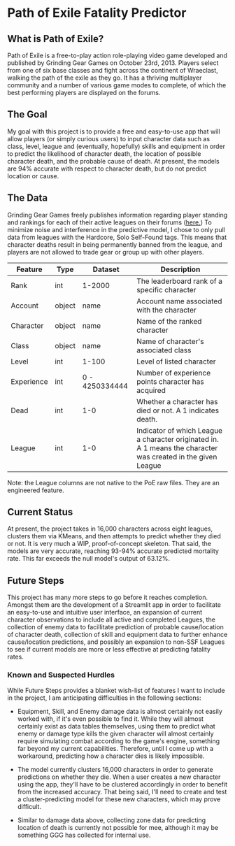 # Path of Exile Fatality Predictor

## What is Path of Exile?

Path of Exile is a free-to-play action role-playing video game developed and published by Grinding Gear Games on October 23rd, 2013. Players select from one of six base classes and fight across the continent of Wraeclast, walking the path of the exile as they go. It has a thriving multiplayer community and a number of various game modes to complete, of which the best performing players are displayed on the forums.

## The Goal

My goal with this project is to provide a free and easy-to-use app that will allow players (or simply curious users) to input character data such as class, level, league and (eventually, hopefully) skills and equipment in order to predict the likelihood of character death, the location of possible character death, and the probable cause of death. At present, the models are 94% accurate with respect to character death, but do not predict location or cause.

## The Data

Grinding Gear Games freely publishes information regarding player standing and rankings for each of their active leagues on their forums ([here.](https://www.pathofexile.com/forum/view-forum/leagues-and-race-events)) To minimize noise and interference in the predictive model, I chose to only pull data from leagues with the Hardcore, Solo Self-Found tags. This means that character deaths result in being permanently banned from the league, and players are not allowed to trade gear or group up with other players. 

|Feature|Type|Dataset|Description|
|---|---|---|---|
|Rank|int|1-2000|The leaderboard rank of a specific character| 
|Account|object|name|Account name associated with the character|
|Character|object|name|Name of the ranked character|
|Class|object|name|Name of character's associated class|
|Level|int|1-100|Level of listed character|
|Experience|int|0 - 4250334444|Number of experience points character has acquired|
|Dead|int|1-0|Whether a character has died or not. A 1 indicates death.|
|League|int|1-0|Indicator of which League a character originated in. A 1 means the character was created in the given League|

Note: the League columns are not native to the PoE raw files. They are an engineered feature.

## Current Status

At present, the project takes in 16,000 characters across eight leagues, clusters them via KMeans, and then attempts to predict whether they died or not. It is very much a WIP, proof-of-concept skeleton. That said, the models are very accurate, reaching 93-94% accurate predicted mortality rate. This far exceeds the null model's output of 63.12%.

## Future Steps

This project has many more steps to go before it reaches completion. Amongst them are the development of a Streamlit app in order to facilitate an easy-to-use and intuitive user interface, an expansion of current character observations to include all active and completed Leagues, the collection of enemy data to facillitate prediction of probable cause/location of character death, collection of skill and equipment data to further enhance cause/location predictions, and possibly an expansion to non-SSF Leagues to see if current models are more or less effective at predicting fatality rates.



### Known and Suspected Hurdles

While Future Steps provides a blanket wish-list of features I want to include in the project, I am anticipating difficulties in the following sections:

- Equipment, Skill, and Enemy damage data is almost certainly not easily worked with, if it's even possible to find it. While they will almost certainly exist as data tables themselves, using them to predict what enemy or damage type kills the given character will almost certainly require simulating combat according to the game's engine, something far beyond my current capabilities. Therefore, until I come up with a workaround, predicting how a character dies is likely impossible.

- The model currently clusters 16,000 characters in order to generate predictions on whether they die. When a user creates a new character using the app, they'll have to be clustered accordingly in order to benefit from the increased accuracy. That being said, I'll need to create and test a cluster-predicting model for these new characters, which may prove difficult.

- Similar to damage data above, collecting zone data for predicting location of death is currently not possible for mee, although it may be something GGG has collected for internal use. 

